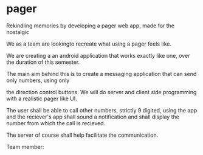 # pager
Rekindling memories by developing a pager web app, made for the nostalgic


We as a team are lookingto recreate what using a pager feels like. 

We are creating a an android application that works exactly like one, over the duration of this semester. 

The main aim behind this is to create a messaging application that can send only numbers, using only

the direction control buttons. We will do server and client side programming with a realistic pager like UI. 

The user shall be able to call other numbers, strictly 9 digited, using the app and the reciever's app shall sound a notification 
and shall display the number from which the call is recieved. 

The server of course shall help facilitate the communication. 

Team member:


